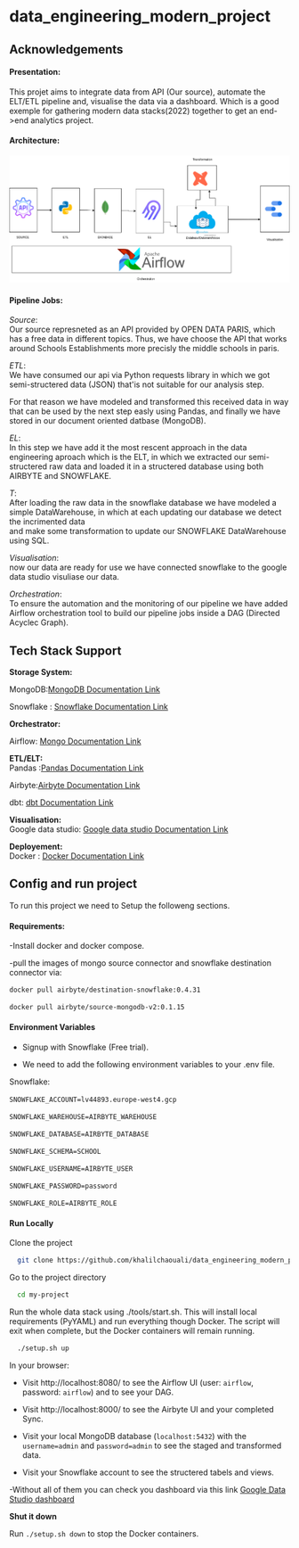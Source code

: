 # data_engineering_modern_project

## Acknowledgements

#### Presentation:

This projet aims to integrate data from API (Our source), automate the ELT/ETL pipeline and, visualise the data via a dashboard. Which is a good exemple 
for gathering modern data stacks(2022) together to get an end->end analytics project.

#### Architecture:

![architecture](https://github.com/khalilchaouali/data_engineering_modern_project/blob/main/image/architecture.png)

#### Pipeline Jobs:   
*Source*:\
Our source represneted as an API provided by OPEN DATA PARIS, which has a free data in different topics. Thus,
we have choose the API that works around Schools Establishments more precisly the middle schools in paris.

*ETL*: \
We have consumed our api via Python requests library in which we got semi-structered data (JSON) that'is not suitable for our analysis step. 

For that reason we have modeled and transformed this received data in way that can be used by the next step easly using Pandas, and finally we have stored in 
our document oriented datbase (MongoDB).

*EL*: \
In this step we have add it the most rescent approach in the data engineering aproach which is the ELT, in which we extracted our semi-structered raw data
and loaded it in a structered database using both AIRBYTE and SNOWFLAKE.

*T*:\
After loading the raw data in the snowflake database we have modeled a simple DataWarehouse, in which at each updating our database we detect the incrimented data\
and make some transformation to update our SNOWFLAKE DataWarehouse using SQL.

*Visualisation*: \
now our data are ready for use we have connected snowflake to the google data studio visuliase our data.

*Orchestration*:\
To ensure the automation and the monitoring of our pipeline we have added Airflow orchestration tool to build our pipeline jobs inside a DAG (Directed Acyclec Graph).

## Tech Stack Support

**Storage System:**

MongoDB:[MongoDB Documentation Link](https://www.mongodb.com/docs/)

Snowflake : [Snowflake Documentation Link](https://docs.snowflake.com/en/)

**Orchestrator:**

Airflow: [Mongo Documentation Link](https://airflow.apache.org/docs/apache-airflow/stable/)

**ETL/ELT:**\
Pandas :[Pandas Documentation Link](https://pandas.pydata.org/docs/)

Airbyte:[Airbyte Documentation Link](https://docs.airbyte.com/)

dbt: [dbt Documentation Link](https://www.getdbt.com/)

**Visualisation:**\
Google data studio: [Google data studio Documentation Link](https://developers.google.com/datastudio)

**Deployement:**\
Docker : [Docker Documentation Link](https://docs.docker.com/)

## Config and run project

To run this project we need to Setup the followeng sections.

 #### Requirements:
 
-Install docker and docker compose.

-pull the images of mongo source connector and snowflake destination connector via:

```bash
docker pull airbyte/destination-snowflake:0.4.31
```

```bash
docker pull airbyte/source-mongodb-v2:0.1.15
```


#### Environment Variables

- Signup with Snowflake (Free trial).

- We need to add the following environment variables to your .env file.

Snowflake:

`SNOWFLAKE_ACCOUNT=lv44893.europe-west4.gcp`

`SNOWFLAKE_WAREHOUSE=AIRBYTE_WAREHOUSE`

`SNOWFLAKE_DATABASE=AIRBYTE_DATABASE`

`SNOWFLAKE_SCHEMA=SCHOOL`

`SNOWFLAKE_USERNAME=AIRBYTE_USER`

`SNOWFLAKE_PASSWORD=password`

`SNOWFLAKE_ROLE=AIRBYTE_ROLE`

#### Run Locally

Clone the project

```bash
  git clone https://github.com/khalilchaouali/data_engineering_modern_project
```

Go to the project directory

```bash
  cd my-project
```

Run the whole data stack using ./tools/start.sh. This will install local requirements (PyYAML) and run everything though Docker. The script will exit when complete, but the Docker containers will remain running.

```bash
  ./setup.sh up
```
In your browser:

- Visit http://localhost:8080/ to see the Airflow UI (user: `airflow`, password: `airflow`) and to see your DAG.
- Visit http://localhost:8000/ to see the Airbyte UI and your completed Sync.
- Visit your local MongoDB database (`localhost:5432`) with the `username=admin` and `password=admin` to see the staged and transformed data.

- Visit your Snowflake account to see the structered tabels and views.

-Without all of them you can check you dashboard via this link [Google Data Studio dashboard](https://datastudio.google.com/reporting/b77d69fd-552d-43b7-a0ba-165329766245/page/Xg0xC)

**Shut it down**

Run `./setup.sh down` to stop the Docker containers.







